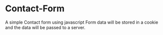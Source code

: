 # Contact-Form
A simple Contact form using javascript
Form data will be stored in a cookie and the data will be passed to a server.
